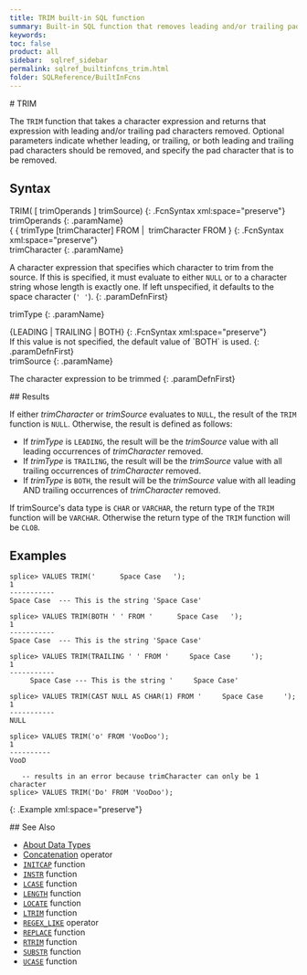 ```yaml
---
title: TRIM built-in SQL function
summary: Built-in SQL function that removes leading and/or trailing pad characters from a character expression
keywords:
toc: false
product: all
sidebar:  sqlref_sidebar
permalink: sqlref_builtinfcns_trim.html
folder: SQLReference/BuiltInFcns
---
```

<section>
<div class="TopicContent" data-swiftype-index="true" markdown="1">
# TRIM

The `TRIM` function that takes a character expression and returns that
expression with leading and/or trailing pad characters removed. Optional
parameters indicate whether leading, or trailing, or both leading and
trailing pad characters should be removed, and specify the pad character
that is to be removed.

## Syntax

<div class="fcnWrapperWide" markdown="1">
    TRIM( [ trimOperands ] trimSource)
{: .FcnSyntax xml:space="preserve"}

</div>
<div class="paramList" markdown="1">
trimOperands
{: .paramName}

<div class="fcnWrapperWide" markdown="1">
    {  { trimType [trimCharacter]  FROM
      |  trimCharacter FROM
    }
{: .FcnSyntax xml:space="preserve"}

</div>
<div class="paramList" markdown="1">
trimCharacter
{: .paramName}

A character expression that specifies which character to trim from the
source. If this is specified, it must evaluate to either `NULL` or to a
character string whose length is exactly one. If left unspecified, it
defaults to the space character (`' '`).
{: .paramDefnFirst}

trimType
{: .paramName}

<div class="fcnWrapperWide" markdown="1">
    {LEADING | TRAILING | BOTH}
{: .FcnSyntax xml:space="preserve"}

</div>
If this value is not specified, the default value of `BOTH` is used.
{: .paramDefnFirst}

</div>
trimSource
{: .paramName}

The character expression to be trimmed
{: .paramDefnFirst}

</div>
## Results

If either *trimCharacter* or *trimSource* evaluates to `NULL`, the result of the `TRIM`
 function is `NULL`. Otherwise, the result is defined as follows:

* If *trimType* is `LEADING`, the result will be the *trimSource* value with all leading occurrences of *trimCharacter* removed.
* If *trimType* is `TRAILING`, the result will be the *trimSource* value with all trailing occurrences of *trimCharacter* removed.
* If *trimType* is `BOTH`, the result will be the *trimSource* value with all leading AND trailing occurrences of *trimCharacter* removed.

If trimSource's data type is `CHAR` or `VARCHAR`, the return type of the `TRIM` function will be `VARCHAR`. Otherwise the return type of the `TRIM` function will be `CLOB`.

## Examples

<div class="preWrapperWide" markdown="1">

    splice> VALUES TRIM('      Space Case   ');
    1
    -----------
    Space Case	--- This is the string 'Space Case'

    splice> VALUES TRIM(BOTH ' ' FROM '      Space Case   ');
    1
    -----------
    Space Case	--- This is the string 'Space Case'

    splice> VALUES TRIM(TRAILING ' ' FROM '     Space Case     ');
    1
    -----------
         Space Case	--- This is the string '     Space Case'

    splice> VALUES TRIM(CAST NULL AS CHAR(1) FROM '     Space Case     ');
    1
    -----------
    NULL

    splice> VALUES TRIM('o' FROM 'VooDoo');
    1
    ----------
    VooD

       -- results in an error because trimCharacter can only be 1 character
    splice> VALUES TRIM('Do' FROM 'VooDoo');
{: .Example xml:space="preserve"}

</div>
## See Also

* [About Data Types](sqlref_datatypes_numerictypes.html)
* [Concatenation](sqlref_builtinfcns_concat.html) operator
* [`INITCAP`](sqlref_builtinfcns_initcap.html) function
* [`INSTR`](sqlref_builtinfcns_instr.html) function
* [`LCASE`](sqlref_builtinfcns_lcase.html) function
* [`LENGTH`](sqlref_builtinfcns_length.html) function
* [`LOCATE`](sqlref_builtinfcns_locate.html) function
* [`LTRIM`](sqlref_builtinfcns_ltrim.html) function
* [`REGEX_LIKE`](sqlref_builtinfcns_regexplike.html) operator
* [`REPLACE`](sqlref_builtinfcns_replace.html) function
* [`RTRIM`](sqlref_builtinfcns_rtrim.html) function
* [`SUBSTR`](sqlref_builtinfcns_substr.html) function
* [`UCASE`](sqlref_builtinfcns_ucase.html) function

</div>
</section>
